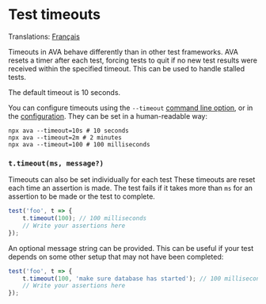 # Test timeouts

Translations: [Français](https://github.com/avajs/ava-docs/blob/master/fr_FR/docs/07-test-timeouts.md)

Timeouts in AVA behave differently than in other test frameworks. AVA resets a timer after each test, forcing tests to quit if no new test results were received within the specified timeout. This can be used to handle stalled tests.

The default timeout is 10 seconds.

You can configure timeouts using the `--timeout` [command line option](./05-command-line.md), or in the [configuration](./06-configuration.md). They can be set in a human-readable way:

```console
npx ava --timeout=10s # 10 seconds
npx ava --timeout=2m # 2 minutes
npx ava --timeout=100 # 100 milliseconds
```

### `t.timeout(ms, message?)`

Timeouts can also be set individually for each test These timeouts are reset each time an assertion is made. The test fails if it takes more than `ms` for an assertion to be made or the test to complete.

```js
test('foo', t => {
	t.timeout(100); // 100 milliseconds
	// Write your assertions here
});
```

An optional message string can be provided. This can be useful if your test depends on some other setup that may not have been completed:

```js
test('foo', t => {
	t.timeout(100, 'make sure database has started'); // 100 milliseconds
	// Write your assertions here
});
```
